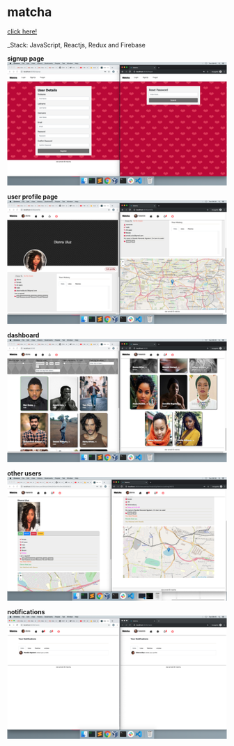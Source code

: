 # matcha #

[click here!](https://matcha-e48de.firebaseapp.com/)

_Stack: JavaScript, Reactjs, Redux and Firebase

**signup page**
![signup image](/screenshots/registration.png)


**user profile page**
![profile image](/screenshots/profile.png)


**dashboard**
![dashboard image](/screenshots/dashboard.png)


**other users**
![user image](/screenshots/user.png)


**notifications**
![notification image](/screenshots/notifications.png)
